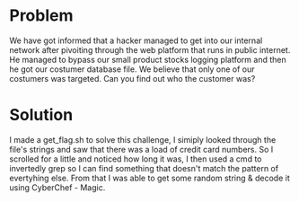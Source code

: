 # Problem
We have got informed that a hacker managed to get into our internal network after pivoiting through the web platform that runs in public internet. He managed to bypass our small product stocks logging platform and then he got our costumer database file. We believe that only one of our costumers was targeted. Can you find out who the customer was?


# Solution
I made a get_flag.sh to solve this challenge, I simiply looked through the file's strings and saw that there was a load of credit card numbers. So I scrolled for a little and noticed how long it was, I then used a cmd to invertedly grep so I can find something that doesn't match the pattern of evertyhing else. From that I was able to get some random string & decode it using CyberChef - Magic.

